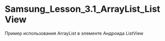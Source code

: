 # Samsung_Lesson_3.1_ArrayList_ListView

Пример использования ArrayList в элементе Андроида ListView
